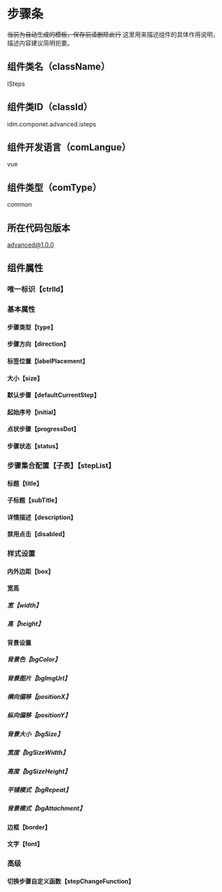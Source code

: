# 步骤条
~~当前为自动生成的模板，保存前请删除此行~~
这里用来描述组件的具体作用说明，描述内容建议简明扼要。
## 组件类名（className）
ISteps
## 组件类ID（classId）
idm.componet.advanced.isteps
## 组件开发语言（comLangue）
vue
## 组件类型（comType）
common
## 所在代码包版本
advanced@1.0.0
## 组件属性
### 唯一标识【ctrlId】
### 基本属性
#### 步骤类型【type】
#### 步骤方向【direction】
#### 标签位置【labelPlacement】
#### 大小【size】
#### 默认步骤【defaultCurrentStep】
#### 起始序号【initial】
#### 点状步骤【progressDot】
#### 步骤状态【status】
### 步骤集合配置【子表】【stepList】
#### 标题【title】
#### 子标题【subTitle】
#### 详情描述【description】
#### 禁用点击【disabled】
### 样式设置
#### 内外边距【box】
#### 宽高
##### 宽【width】
##### 高【height】
#### 背景设置
##### 背景色【bgColor】
##### 背景图片【bgImgUrl】
##### 横向偏移【positionX】
##### 纵向偏移【positionY】
##### 背景大小【bgSize】
##### 宽度【bgSizeWidth】
##### 高度【bgSizeHeight】
##### 平铺模式【bgRepeat】
##### 背景模式【bgAttachment】
#### 边框【border】
#### 文字【font】
### 高级
#### 切换步骤自定义函数【stepChangeFunction】